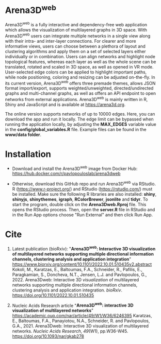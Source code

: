 
# Arena3D<sup>web</sup>

Arena3D<sup>web</sup> is a fully interactive and dependency-free web application which allows the visualization of multilayered graphs in 3D space. With Arena3D<sup>web</sup> users can integrate multiple networks in a single view along with their intra- and inter-layer connections. For clearer and more informative views, users can choose between a plethora of layout and clustering algorithms and apply them on a set of selected layers either individually or in combination. Users can align networks and highlight node topological features, whereas each layer as well as the whole scene can be translated, rotated and scaled in 3D space, as well as opened in VR mode. User-selected edge colors can be applied to highlight important paths, while node positioning, coloring and resizing can be adjusted on-the-fly. In its current version, Arena3D<sup>web</sup> offers three premade themes, allows JSON format import/export, supports weighted/unweighted, directed/undirected graphs and multi-channel graphs, as well as offers an API endpoint to open networks from external applications. Arena3D<sup>web</sup> is mainly written in R, Shiny and JavaScript and is available at https://arena3d.org.

The online version supports networks of up to 10000 edges. Here, you can download the app and run it locally. The edge limit can be bypassed when running the application locally, by adjusting the **MAX_EDGES** variable value in the **config/global_variables.R** file. Example files can be found in the **www/data folder**.

# Installation

* Download and install the Arena3D<sup>web</sup> image from Docker Hub: https://hub.docker.com/r/pavlopouloslab/arena3dweb

* Otherwise, download this GitHub repo and run Arena3D<sup>web</sup> via RStudio. R (https://www.r-project.org/) and RStudio (https://rstudio.com/) must be installed. Make sure the following R libraries are also installed: **shiny**, **shinyjs**, **shinythemes**, **igraph**, **RColorBrewer**, **jsonlite** and **tidyr**. To start the program, double click on the **Arena3Dweb.Rproj** file. This opens the RStudio process. Then, open the **server.R** file in RStudio and in the Run App options choose "Run External" and then click Run App.

# Cite

1. Latest publication (bioRxiv): "**Arena3D<sup>web</sup>: Interactive 3D visualization of multilayered networks supporting multiple directional information channels, clustering analysis and application integration**" https://www.biorxiv.org/content/10.1101/2022.10.01.510435v2.abstract
Kokoli, M., Karatzas, E., Baltoumas, F.A., Schneider, R., Pafilis, E., Paragkamian, S., Doncheva, N.T., Jensen, L.J. and Pavlopoulos, G., 2022. Arena3Dweb: Interactive 3D _visualization_ of multilayered networks supporting multiple directional information channels, clustering analysis and application integration. _bioRxiv_.
https://doi.org/10.1101/2022.10.01.510435

2. Nucleic Acids Research article "**Arena3D<sup>web</sup>: interactive 3D visualization of multilayered networks**" https://academic.oup.com/nar/article/49/W1/W36/6246395
Karatzas, E., Baltoumas, F.A., Panayiotou, N.A., Schneider, R. and Pavlopoulos, G.A., 2021. Arena3Dweb: Interactive 3D visualization of multilayered networks. _Nucleic Acids Research_, _49_(W1), pp.W36-W45. https://doi.org/10.1093/nar/gkab278
